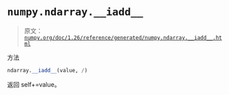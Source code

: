 # `numpy.ndarray.__iadd__`

> 原文：[`numpy.org/doc/1.26/reference/generated/numpy.ndarray.__iadd__.html`](https://numpy.org/doc/1.26/reference/generated/numpy.ndarray.__iadd__.html)

方法

```py
ndarray.__iadd__(value, /)
```

返回 self+=value。
